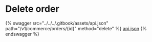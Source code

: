 # Delete order

{% swagger src="../../../.gitbook/assets/api.json" path="/v1/commerce/orders/{id}" method="delete" %}
[api.json](../../../.gitbook/assets/api.json)
{% endswagger %}
